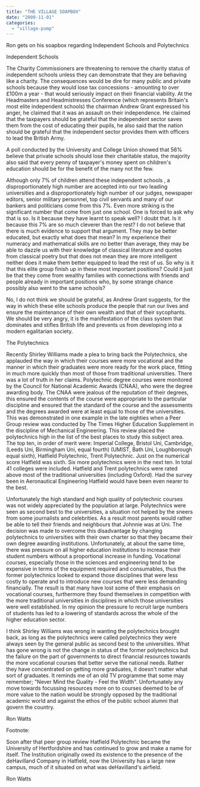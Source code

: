 ```yaml
---
title: "THE VILLAGE SOAPBOX"
date: "2009-11-01"
categories: 
  - "village-pump"
---
```


Ron gets on his soapbox regarding Independent Schools and Polytechnics

Independent Schools

The Charity Commissioners are threatening to remove the charity status of independent schools unless they can demonstrate that they are behaving like a charity. The consequences would be dire for many public and private schools because they would lose tax concessions - amounting to over £100m a year - that would seriously impact on their financial viability. At the Headmasters and Headmistresses Conference (which represents Britain's most elite independent schools) the chairman Andrew Grant expressed his anger, he claimed that it was an assault on their independence. He claimed that the taxpayers should be grateful that the independent sector saves them from the cost of educating their pupils, he also said that the nation should be grateful that the independent sector provides them with officers to lead the British Army.

A poll conducted by the University and College Union showed that 56% believe that private schools should lose their charitable status, the majority also said that every penny of taxpayer's money spent on children's education should be for the benefit of the many not the few.

Although only 7% of children attend these independent schools , a disproportionately high number are accepted into our two leading universities and a disproportionately high number of our judges, newspaper editors, senior military personnel, top civil servants and many of our bankers and politicians come from this 7%. Even more striking is the significant number that come from just one school. One is forced to ask why that is so. Is it because they have learnt to speak well? I doubt that. Is it because this 7% are so much cleverer than the rest? I do not believe that there is much evidence to support that argument. They may be better educated, but exactly what does that mean? In my experience their numeracy and mathematical skills are no better than average, they may be able to dazzle us with their knowledge of classical literature and quotes from classical poetry but that does not mean they are more intelligent neither does it make them better equipped to lead the rest of us. So why is it that this elite group finish up in these most important positions? Could it just be that they come from wealthy families with connections with friends and people already in important positions who, by some strange chance possibly also went to the same schools?

No, I do not think we should be grateful, as Andrew Grant suggests, for the way in which these elite schools produce the people that run our lives and ensure the maintenance of their own wealth and that of their sycophants. We should be very angry, it is the manifestation of the class system that dominates and stifles British life and prevents us from developing into a modern egalitarian society.

The Polytechnics

Recently Shirley Williams made a plea to bring back the Polytechnics, she applauded the way in which their courses were more vocational and the manner in which their graduates were more ready for the work place, fitting in much more quickly than most of those from traditional universities. There was a lot of truth in her claims. Polytechnic degree courses were monitored by the Council for National Academic Awards (CNAA), who were the degree awarding body. The CNAA were jealous of the reputation of their degrees, this ensured the contents of the course were appropriate to the particular discipline and ensured that the standard of the course and the assessments and the degrees awarded were at least equal to those of the universities. This was demonstrated in one example in the late eighties when a Peer Group review was conducted by The Times Higher Education Supplement in the discipline of Mechanical Engineering. This review placed the polytechnics high in the list of the best places to study this subject area. The top ten, in order of merit were: Imperial College, Bristol Uni, Cambridge, (Leeds Uni, Birmingham Uni, equal fourth) (UMIST, Bath Uni, Loughborough equal sixth), Hatfield Polytechnic, Trent Polytechnic. Just on the numerical score Hatfield was sixth. Six more polytechnics were in the next ten. In total 41 colleges were included. Hatfield and Trent polytechnics were rated above most of the traditional universities (including Oxford). Had the survey been in Aeronautical Engineering Hatfield would have been even nearer to the best.

Unfortunately the high standard and high quality of polytechnic courses was not widely appreciated by the population at large. Polytechnics were seen as second best to the universities, a situation not helped by the sneers from some journalists and celebrities. As a result most parents would rather be able to tell their friends and neighbours that Johnnie was at Uni. The decision was made to overcome this disadvantage by changing polytechnics to universities with their own charter so that they became their own degree awarding institutions. Unfortunately, at about the same time, there was pressure on all higher education institutions to increase their student numbers without a proportional increase in funding. Vocational courses, especially those in the sciences and engineering tend to be expensive in terms of the equipment required and consumables, thus the former polytechnics looked to expand those disciplines that were less costly to operate and to introduce new courses that were less demanding financially. The result is that many have lost some of their emphasis on vocational courses, furthermore they found themselves in competition with the more traditional universities in disciplines in which those universities were well established. In my opinion the pressure to recruit large numbers of students has led to a lowering of standards across the whole of the higher education sector.

I think Shirley Williams was wrong in wanting the polytechnics brought back, as long as the polytechnics were called polytechnics they were always seen by the general public as second best to the universities. What has gone wrong is not the change in status of the former polytechnics but the failure on the part of governments to direct financial resources towards the more vocational courses that better serve the national needs. Rather they have concentrated on getting more graduates, it doesn't matter what sort of graduates. It reminds me of an old TV programme that some may remember; "Never Mind the Quality - Feel the Width". Unfortunately any move towards focussing resources more on to courses deemed to be of more value to the nation would be strongly opposed by the traditional academic world and against the ethos of the public school alumni that govern the country.

Ron Watts

Footnote:

Soon after that peer group review Hatfield Polytechnic became the University of Hertfordshire and has continued to grow and make a name for itself. The Institution originally owed its existence to the presence of the deHavilland Company in Hatfield, now the University has a large new campus, much of it situated on what was deHavilland's airfield.

Ron Watts
